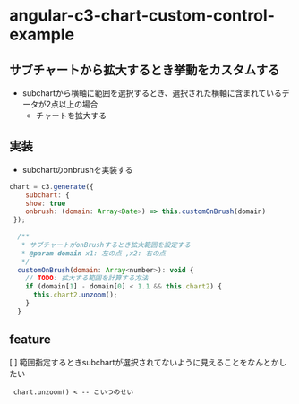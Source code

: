 # angular-c3-chart-custom-control-example

## サブチャートから拡大するとき挙動をカスタムする

- subchartから横軸に範囲を選択するとき、選択された横軸に含まれているデータが2点以上の場合
  - チャートを拡大する

## 実装

- subchartのonbrushを実装する

```javascript
chart = c3.generate({
    subchart: {
    show: true
    onbrush: (domain: Array<Date>) => this.customOnBrush(domain)
 });
 
  /**
   * サブチャートがonBrushするとき拡大範囲を設定する
   * @param domain x1: 左の点 ,x2: 右の点
   */
  customOnBrush(domain: Array<number>): void {
    // TODO: 拡大する範囲を計算する方法
    if (domain[1] - domain[0] < 1.1 && this.chart2) {
      this.chart2.unzoom();
    }
  }
```

## feature
[ ] 範囲指定するときsubchartが選択されてないように見えることをなんとかしたい
```
 chart.unzoom() < -- こいつのせい
 
```
